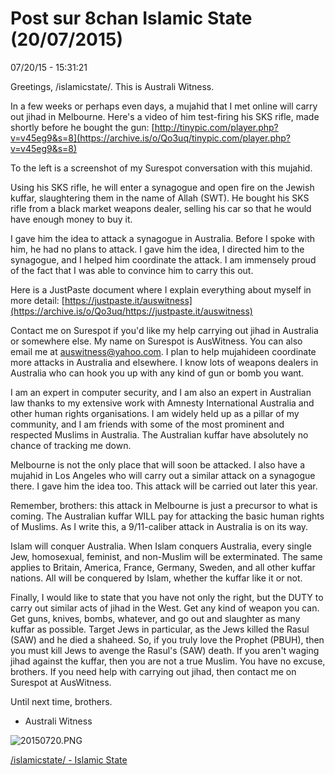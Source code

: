 # Post sur 8chan Islamic State (20/07/2015)

07/20/15 - 15:31:21

Greetings, /islamicstate/.  This is Australi Witness.

In a few weeks or perhaps even days, a mujahid that I met online will carry out jihad in Melbourne.  Here's a video of him test-firing his SKS rifle, made shortly before he bought the gun: [http://tinypic.com/player.php?v=v45eg9&s=8](https://archive.is/o/Qo3uq/tinypic.com/player.php?v=v45eg9&s=8)

To the left is a screenshot of my Surespot conversation with this mujahid.

Using his SKS rifle, he will enter a synagogue and open fire on the Jewish kuffar, slaughtering them in the name of Allah (SWT).  He bought his SKS rifle from a black market weapons dealer, selling his car so that he would have enough money to buy it.

I gave him the idea to attack a synagogue in Australia.  Before I spoke with him, he had no plans to attack.  I gave him the idea, I directed him to the synagogue, and I helped him coordinate the attack.  I am immensely proud of the fact that I was able to convince him to carry this out.

Here is a JustPaste document where I explain everything about myself in more detail: [https://justpaste.it/auswitness](https://archive.is/o/Qo3uq/https://justpaste.it/auswitness)

Contact me on Surespot if you'd like my help carrying out jihad in Australia or somewhere else.  My name on Surespot is AusWitness.  You can also email me at auswitness@yahoo.com.  I plan to help mujahideen coordinate more attacks in Australia and elsewhere.  I know lots of weapons dealers in Australia who can hook you up with any kind of gun or bomb you want.

I am an expert in computer security, and I am also an expert in Australian law thanks to my extensive work with Amnesty International Australia and other human rights organisations.  I am widely held up as a pillar of my community, and I am friends with some of the most prominent and respected Muslims in Australia.  The Australian kuffar have absolutely no chance of tracking me down.

Melbourne is not the only place that will soon be attacked.  I also have a mujahid in Los Angeles who will carry out a similar attack on a synagogue there.  I gave him the idea too.  This attack will be carried out later this year.

Remember, brothers: this attack in Melbourne is just a precursor to what is coming.  The Australian kuffar WILL pay for attacking the basic human rights of Muslims.  As I write this, a 9/11-caliber attack in Australia is on its way.

Islam will conquer Australia.  When Islam conquers Australia, every single Jew, homosexual, feminist, and non-Muslim will be exterminated. The same applies to Britain, America, France, Germany, Sweden, and all other kuffar nations.  All will be conquered by Islam, whether the kuffar like it or not.

Finally, I would like to state that you have not only the right, but the DUTY to carry out similar acts of jihad in the West.  Get any kind of weapon you can.  Get guns, knives, bombs, whatever, and go out and slaughter as many kuffar as possible.  Target Jews in particular, as the Jews killed the Rasul (SAW) and he died a shaheed.  So, if you truly love the Prophet (PBUH), then you must kill Jews to avenge the Rasul's (SAW) death.  If you aren't waging jihad against the kuffar, then you are not a true Muslim.  You have no excuse, brothers.  If you need help with carrying out jihad, then contact me on Surespot at AusWitness.

Until next time, brothers.

- Australi Witness

![20150720.PNG](Post%20sur%208chan%20Islamic%20State%20(20%2007%202015)%20acf716de47ec4e65b28e5be83d6896d4/20150720.png)

[/islamicstate/ - Islamic State](https://archive.is/ndEoU)